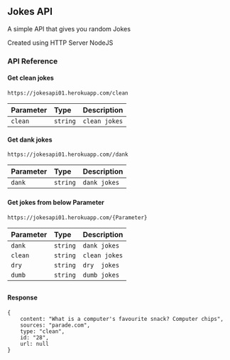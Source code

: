 
## Jokes API

 A simple API that gives you random Jokes 
 
 Created using HTTP Server NodeJS

<p>   </p>


### API Reference

#### Get clean jokes

```
https://jokesapi01.herokuapp.com/clean
```

| Parameter | Type     | Description                |
| :-------- | :------- | :------------------------- |
| `clean` | `string` | `clean jokes`| 

#### Get dank jokes

```
https://jokesapi01.herokuapp.com//dank
```

| Parameter | Type     | Description                       |
| :-------- | :------- | :-------------------------------- |
| `dank`      | `string` | `dank jokes` |


###

#### Get jokes from below Parameter 

```
https://jokesapi01.herokuapp.com/{Parameter}
```

| Parameter | Type     | Description                       |
| :-------- | :------- | :-------------------------------- |
| `dank`      | `string` | `dank jokes` |
| `clean`      | `string` | `clean jokes` |
| `dry `      | `string` | `dry  jokes` |
| `dumb`      | `string` | `dumb jokes` |




##
#### Response
```
{
    content: "What is a computer's favourite snack? Computer chips",
    sources: "parade.com",
    type: "clean",
    id: "28",
    url: null
}
```
